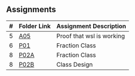 ## Assignments

|  #  | Folder Link | Assignment Description |
| :-: | ----------- | ---------------------- |
|  5  | [A05](./Assignments/A05/Proof.pdf)   | Proof that wsl is working        |
|  6  | [P01](./Assignments/P01/README.md) | Fraction Class |
|  8  | [P02A]() | Fraction Class |
|  8  | [P02B](Assignments/P02B/README.md) | Class Design |
